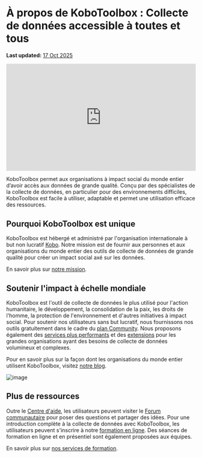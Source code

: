 # À propos de KoboToolbox : Collecte de données accessible à toutes et tous
**Last updated:** <a href="https://github.com/kobotoolbox/docs/blob/b3e8f1a01413b267277dbdee7eeba0e3e0358154/source/about_kobotoolbox_fr.md" class="reference">17 Oct 2025</a>


<iframe src="https://www.youtube.com/embed/oKtMmBAlHho?si=OqS7-rewYMf-Rrw2&cc_load_policy=1&cc_lang_pref=fr&hl=fr" style="width: 100%; aspect-ratio: 16 / 9; height: auto; border: 0;" title="YouTube video player" frameborder="0" allow="accelerometer; autoplay; clipboard-write; encrypted-media; gyroscope; picture-in-picture; web-share" allowfullscreen></iframe>

KoboToolbox permet aux organisations à impact social du monde entier d’avoir accès aux données de grande qualité. Conçu par des spécialistes de la collecte de données, en particulier pour des environnements difficiles, KoboToolbox est facile à utiliser, adaptable et permet une utilisation efficace des ressources.

## Pourquoi KoboToolbox est unique

KoboToolbox est hébergé et administré par l'organisation internationale à but non lucratif [Kobo](https://www.kobotoolbox.org/about-us/the-organization/). Notre mission est de fournir aux personnes et aux organisations du monde entier des outils de collecte de données de grande qualité pour créer un impact social axé sur les données.

En savoir plus sur [notre mission](https://www.kobotoolbox.org/about-us/our-mission/).

## Soutenir l'impact à échelle mondiale

KoboToolbox est l'outil de collecte de données le plus utilisé pour l'action humanitaire, le développement, la consolidation de la paix, les droits de l'homme, la protection de l'environnement et d'autres initiatives à impact social. Pour soutenir nos utilisateurs sans but lucratif, nous fournissons nos outils gratuitement dans le cadre du [plan Community](https://www.kobotoolbox.org/pricing/#free). Nous proposons également des [services plus performants](https://www.kobotoolbox.org/services/) et des [extensions](https://www.kobotoolbox.org/pricing/) pour les grandes organisations ayant des besoins de collecte de données volumineux et complexes.

Pour en savoir plus sur la façon dont les organisations du monde entier utilisent KoboToolbox, visitez [notre blog](https://www.kobotoolbox.org/blog/).

![image](images/about_kobotoolbox/usermap.png)

## Plus de ressources

Outre le [Centre d'aide](https://support.kobotoolbox.org/), les utilisateurs peuvent visiter le [Forum communautaire](https://community.kobotoolbox.org/) pour poser des questions et partager des idées. Pour une introduction complète à la collecte de données avec KoboToolbox, les utilisateurs peuvent s'inscrire à notre [formation en ligne](https://academy.kobotoolbox.org/courses/initiation). Des séances de formation en ligne et en présentiel sont également proposées aux équipes.

En savoir plus sur [nos services de formation](https://www.kobotoolbox.org/services/training/).
